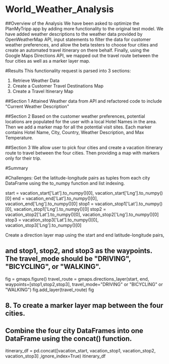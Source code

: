 # World_Weather_Analysis

##Overview of the Analysis
We have been asked to optimize the PlanMyTripp app by adding more functionality to the original test model. We have added weather descriptions to the weather data provided by OpenWeatherMap API, input statements to filter the data for customer weather preferences, and allow the beta testers to choose four cities and create an automated travel itinerary on there behalf. Finally, using the Google Maps Directions API, we mapped out the travel route between the four cities as well as a marker layer map.

#Results
This functionality request is parsed into 3 sections:
1) Retrieve Weather Data
2) Create a Customer Travel Destinations Map
3) Create a Travel Itinerary Map

##Section 1
Attained Weather data from API and refactored code to include "Current Weather Description"

##Section 2
Based on the customer weather preferences, potential locations are populated for the user with a local Hotel Names in the area. Then we add a marker map for all the potential visit sites. Each marker contains Hotel Name, City, Country, Weather Description, and Max Temperature.

##Section 3
We allow user to pick four cities and create a vacation itinerary route to travel between the four cities. Then providing a map with markers only for their trip.

#Summary

#Challenges:
Get the latitude-longitude pairs as tuples from each city DataFrame using the to_numpy function and list indexing.

start = vacation_start['Lat'].to_numpy()[0], vacation_start['Lng'].to_numpy()[0]
end = vacation_end['Lat'].to_numpy()[0], vacation_end['Lng'].to_numpy()[0]
stop1 = vacation_stop1['Lat'].to_numpy()[0], vacation_stop1['Lng'].to_numpy()[0]
stop2 = vacation_stop2['Lat'].to_numpy()[0], vacation_stop2['Lng'].to_numpy()[0]
stop3 = vacation_stop3['Lat'].to_numpy()[0], vacation_stop3['Lng'].to_numpy()[0]

Create a direction layer map using the start and end latitude-longitude pairs,
## and stop1, stop2, and stop3 as the waypoints. The travel_mode should be "DRIVING", "BICYCLING", or "WALKING".
fig = gmaps.figure()
travel_route = gmaps.directions_layer(start, end, waypoints=[stop1,stop2,stop3], travel_mode="DRIVING" or "BICYCLING" or "WALKING")
fig.add_layer(travel_route)
fig
## 8. To create a marker layer map between the four cities.
##  Combine the four city DataFrames into one DataFrame using the concat() function.
itinerary_df = pd.concat([vacation_start, vacation_stop1,
                          vacation_stop2, vacation_stop3]
                         ,ignore_index=True)
itinerary_df

